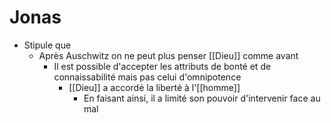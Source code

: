 # Jonas
- Stipule que
  - Après Auschwitz on ne peut plus penser [[Dieu]] comme avant
    - Il est possible d'accepter les attributs de bonté et de connaissabilité mais pas celui d'omnipotence
      - [[Dieu]] a accordé la liberté à l'[[homme]]
        - En faisant ainsi, il a limité son pouvoir d'intervenir face au mal
